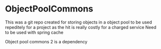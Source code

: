 # ObjectPoolCommons

This was a git repo created for storing objects in a object pool to be used 
repeditely for a project as the hit is really costly for a charged service
Need to be used with spring cache

Object pool commons 2 is a dependency
